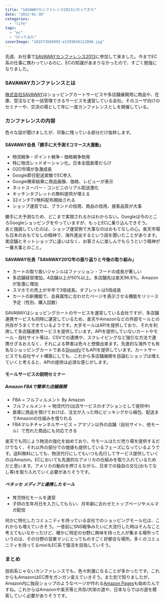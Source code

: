 ```yaml
---
title: "SAVAWAYカンファレンス2013に行ってきた"
date: "2013-01-30"
categories: 
  - "life"
tags: 
  - "ec"
  - "行ってみた"
coverImage: "181572684992-e1359636112898.jpg"
---
```


先週、お仕事で[SAVAWAYカンファレンス2013](http://www.e-savacity.com/conf/index.html)に参加して来ました。今までEC系の仕事に携わっているのに、ECの知識があまりなかったので、すごく勉強になりました。

### SAVAWAYカンファレンスとは

[株式会社SAVAWAY](http://www.e-savacity.com/)はショッピングカートサービスや多店舗展開用に商品や、在庫、受注などを一括管理できるサービスを運営している会社。そのユーザ向けのセミナーや、交流の場として年に一度カンファレンスとしを開催している。

### カンファレンスの内容

色々な話が聞けましたが、印象に残っている部分だけ抜粋します。

#### SAVAWAY会長「勝手に大予測 Eコマース大激動」

- 物流戦争・ポイント戦争・価格戦争勃発
- 特に物流レッドオーシャン化。日本全国倉庫だらけ
- O2O市場が急激成長
- Google即日配送実験でEC参入
- Google検索結果に商品画像、価格、レビューが表示
- ネットスーパー・コンビニのリアル配送激化
- キッチンタブレットの無料提供が増える
- 32インチTV無料配布開始される
- ショップ運営では、ブランドの信用、商品の信用、接客品質が大事

勝手に大予測なため、どこまで実現されるかはわからない。Googleは今のところGoogleショッピングをやっていますが、もっとECに乗り込んできそう。  
あと強調していたのは、ショップ運営側で大事なのはおもてなしの心。楽天市場も日本のおもてなしの精神で、海外進出するという話を聞いたことがあります。実店舗とネットショップに違いはなく、お客さんに楽しんでもらうという精神が一番大事とのこと。

#### SAVAWAY社長「SAVAWAY2012年の振り返りと今後の取り組み」

- カートの取り扱いジャンルはファッション・フードの成長が著しい
- 多店舗経営増加。4店舗以上が50%以上。多店舗先は楽天96.8%。Amazonが急激に増加
- スマホでの売上が半年で3倍成長。タブレットは5倍成長
- カートの新機能で、会員属性に合わせたページを表示させる機能をリリース予定（性別、購入回数）

SAVAWAYはショッピングカートのサービスを運営している会社ですが、多店舗連携サービスも同時に運営しているため、楽天やAmazonなどの外部モールとの共存がうまくできているようです。大手モールはAPIを提供しており、それを利用して多店舗連携サービスを提供しています。APIを提供していないカートやモール・自社サイト等は、CSVでの連携や、スクレイピングなど強引な方法で連携せざるおえなく、それによる弊害は色々と想像出来ます。先進的な海外でも有名なショッピングカートである[Shopify](http://www.shopify.com/)でもAPIを提供しています。カートサービスでも自社サイト構築にしても、これから多店舗展開を目論むショップは増えていくと考えると、APIの提供は必須な感じがします。

#### モールサービスの説明セミナー

##### Amazon FBAで簡単た店舗展開

- FBA = フルフィルメント By Amazon
- フルフィルメント = 物流代行(出店サービスのオプションとして提供中)
- 倉庫に商品を預けておけば、注文が入った時にピッキングから梱包、配送までAmazonの仕組みを借りれる
- FBAマルチチャンネルサービス = アマゾン以外の店舗（自社サイト、他モール）で売れた商品にも対応できる

楽天でも同じよう物流の強化を始めており、今モールはただ売り場を提供するだけでなく、それ以外の部分での価値も提供しているフェーズになっているようです。送料無料にしても、物流代行にしてもいつも先行してサービス提供していくのはAmazon。ECにおいても先進的なアメリカの仕組みを取り入れているためだと思います。アメリカの動向を押さえながら、日本での独自の文化(おもてなし等)を取り入れていく必要がありそうです。

##### ベネッセ メディアと連携したモール

- 育児特化モールを運営
- 子供の生年月日を入力してもらい、月年齢に合わせたトップページやメルマガ配信

何かに特化したコミュニティを持っている会社でのショッピングモール化は、これからも増えていきそう。一昔前にSNS戦争みたいに大流行した時はそんなこと考えてもいなかったけど、確かに特定の分野に興味を持った人が集まる場所っていうのは、その分野の営業マンにとってものすごく好都合な場所。多くのコミュニティを持ってるmixiもEC系で復活を目指していそう。

### まとめ

技術系じゃないカンファレンスでも、色々刺激になることが多かったです。これからもAmazonはEC界をガンガン変えていきそう。また別で知りましたが、Amazon内に独自ショップのようなページが作れる[Amazon Pages](http://jp.techcrunch.com/archives/20121120amazon-offers-amazon-pages-for-brands-to-customize-with-their-own-urls-and-amazon-posts-for-social-media-marketing/)も始めたんですね。これからはAmazonや楽天等と共存/共栄の道や、日本ならではの道を模索していく必要がありそうです。
